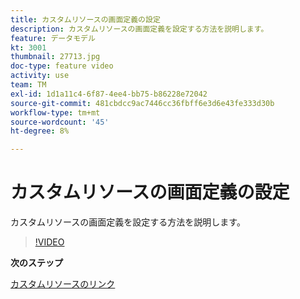 ```yaml
---
title: カスタムリソースの画面定義の設定
description: カスタムリソースの画面定義を設定する方法を説明します。
feature: データモデル
kt: 3001
thumbnail: 27713.jpg
doc-type: feature video
activity: use
team: TM
exl-id: 1d1a11c4-6f87-4ee4-bb75-b86228e72042
source-git-commit: 481cbdcc9ac7446cc36fbff6e3d6e43fe333d30b
workflow-type: tm+mt
source-wordcount: '45'
ht-degree: 8%

---
```


# カスタムリソースの画面定義の設定

カスタムリソースの画面定義を設定する方法を説明します。

>[!VIDEO](https://video.tv.adobe.com/v/27713?quality=9)

**次のステップ**

[カスタムリソースのリンク](./linking-custom-resources.md)
